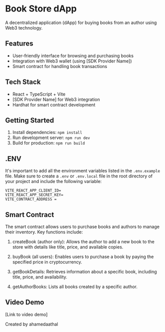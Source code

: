 # Book Store dApp

A decentralized application (dApp) for buying books from an author using Web3 technology.

## Features

- User-friendly interface for browsing and purchasing books
- Integration with Web3 wallet (using [SDK Provider Name])
- Smart contract for handling book transactions

## Tech Stack

- React + TypeScript + Vite
- [SDK Provider Name] for Web3 integration
- Hardhat for smart contract development

## Getting Started

1. Install dependencies: `npm install`
2. Run development server: `npm run dev`
3. Build for production: `npm run build`

## .ENV

It's important to add all the environment variables listed in the `.env.example` file. Make sure to create a `.env` or `.env.local` file in the root directory of your project and include the following variable:

```
VITE_REACT_APP_CLIENT_ID=
VITE_REACT_APP_SECRET_KEY=
VITE_CONTRACT_ADDRESS =
```

## Smart Contract

The smart contract allows users to purchase books and authors to manage their inventory. Key functions include:

1. createBook (author only): Allows the author to add a new book to the store with details like title, price, and available copies.

2. buyBook (all users): Enables users to purchase a book by paying the specified price in cryptocurrency.

3. getBookDetails: Retrieves information about a specific book, including title, price, and availability.

4. getAuthorBooks: Lists all books created by a specific author.

## Video Demo

[Link to video demo]

Created by ahamedaathal
